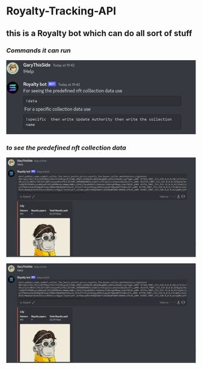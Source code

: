 # Royalty-Tracking-API

## this is a Royalty bot which can do all sort of stuff 

### <i>Commands it can run</i>

![This is an image](https://github.com/GaryThisSide1/Royalty-Tracking-API/blob/main/Screenshot%202022-12-11%20195418.png)

### <i>to see the predefined nft collection data</i>

![This is an image](https://github.com/GaryThisSide1/Royalty-Tracking-API/blob/main/Screenshot%202022-12-11%20195504.png)

![This is an image](https://github.com/GaryThisSide1/Royalty-Tracking-API/blob/main/Screenshot%202022-12-11%20195504.png)


